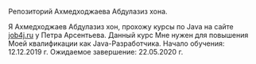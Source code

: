 Репозиторий Ахмедходжаева Абдулазиз хона.

Я Ахмедходжаев Абдулазиз хон, прохожу курсы по Java на сайте [job4j.ru](https://job4j.ru) у Петра Арсентьева. Данный курс Мне нужен для повышения Моей квалификации как Java-Разработчика.
Начало обучения: 12.12.2019 г.
Ожидаемое завершение: 22.05.2020 г.